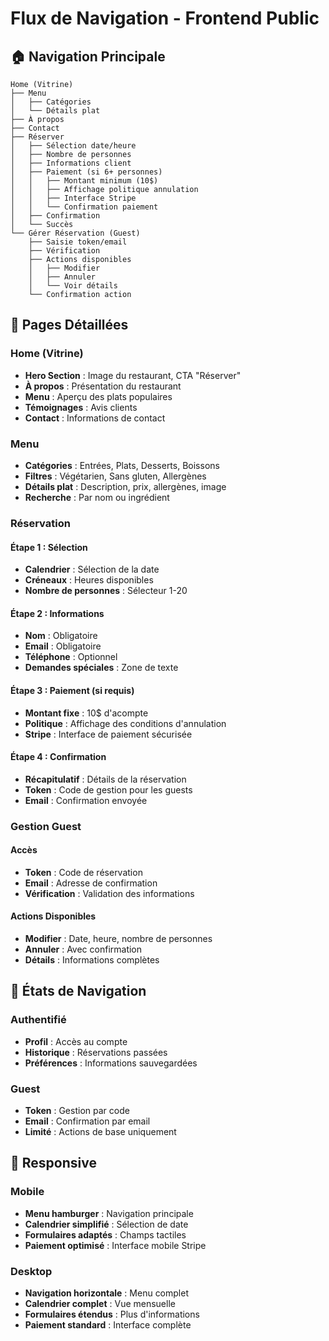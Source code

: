 # Flux de Navigation - Frontend Public

## 🏠 Navigation Principale

```
Home (Vitrine)
├── Menu
│   ├── Catégories
│   └── Détails plat
├── À propos
├── Contact
├── Réserver
│   ├── Sélection date/heure
│   ├── Nombre de personnes
│   ├── Informations client
│   ├── Paiement (si 6+ personnes)
│   │   ├── Montant minimum (10$)
│   │   ├── Affichage politique annulation
│   │   ├── Interface Stripe
│   │   └── Confirmation paiement
│   ├── Confirmation
│   └── Succès
└── Gérer Réservation (Guest)
    ├── Saisie token/email
    ├── Vérification
    ├── Actions disponibles
    │   ├── Modifier
    │   ├── Annuler
    │   └── Voir détails
    └── Confirmation action
```

## 📱 Pages Détaillées

### Home (Vitrine)
- **Hero Section** : Image du restaurant, CTA "Réserver"
- **À propos** : Présentation du restaurant
- **Menu** : Aperçu des plats populaires
- **Témoignages** : Avis clients
- **Contact** : Informations de contact

### Menu
- **Catégories** : Entrées, Plats, Desserts, Boissons
- **Filtres** : Végétarien, Sans gluten, Allergènes
- **Détails plat** : Description, prix, allergènes, image
- **Recherche** : Par nom ou ingrédient

### Réservation
#### Étape 1 : Sélection
- **Calendrier** : Sélection de la date
- **Créneaux** : Heures disponibles
- **Nombre de personnes** : Sélecteur 1-20

#### Étape 2 : Informations
- **Nom** : Obligatoire
- **Email** : Obligatoire
- **Téléphone** : Optionnel
- **Demandes spéciales** : Zone de texte

#### Étape 3 : Paiement (si requis)
- **Montant fixe** : 10$ d'acompte
- **Politique** : Affichage des conditions d'annulation
- **Stripe** : Interface de paiement sécurisée

#### Étape 4 : Confirmation
- **Récapitulatif** : Détails de la réservation
- **Token** : Code de gestion pour les guests
- **Email** : Confirmation envoyée

### Gestion Guest
#### Accès
- **Token** : Code de réservation
- **Email** : Adresse de confirmation
- **Vérification** : Validation des informations

#### Actions Disponibles
- **Modifier** : Date, heure, nombre de personnes
- **Annuler** : Avec confirmation
- **Détails** : Informations complètes

## 🔄 États de Navigation

### Authentifié
- **Profil** : Accès au compte
- **Historique** : Réservations passées
- **Préférences** : Informations sauvegardées

### Guest
- **Token** : Gestion par code
- **Email** : Confirmation par email
- **Limité** : Actions de base uniquement

## 📲 Responsive

### Mobile
- **Menu hamburger** : Navigation principale
- **Calendrier simplifié** : Sélection de date
- **Formulaires adaptés** : Champs tactiles
- **Paiement optimisé** : Interface mobile Stripe

### Desktop
- **Navigation horizontale** : Menu complet
- **Calendrier complet** : Vue mensuelle
- **Formulaires étendus** : Plus d'informations
- **Paiement standard** : Interface complète
